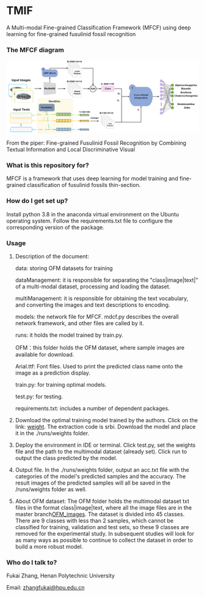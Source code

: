 # TMIF
A Multi-modal Fine-grained Classification Framework (MFCF) using deep learning for fine-grained fusulinid fossil recognition

### **The MFCF diagram**

![Uploading MFCF.png…](https://github.com/xiaoyantxx/MFCF/blob/main/MFCF_images/MFCF.png)

From the piper: Fine-grained Fusulinid Fossil Recognition by Combining Textual Information and Local Discriminative Visual 

### What is this repository for?

MFCF is a framework that uses deep learning for model training and fine-grained classification of fusulinid fossils thin-section.

### How do I get set up?

Install python 3.8 in the anaconda virtual environment on the Ubuntu operating system. Follow the requirements.txt file to configure the corresponding version of the package.

### Usage

1) Description of the document:

   data: storing OFM datasets for training

   dataManagement: it is responsible for separating the "class|image|text|" of a multi-modal dataset, processing and loading the dataset.

   multiManagement: it is responsible for obtaining the text vocabulary, and converting the images and text descriptions to encoding.

   models: the network file for MFCF. mdcf.py describes the overall network framework, and other files are called by it.

   runs: it holds the model trained by train.py.

   OFM：this folder holds the OFM dataset, where sample images are available for download.
   
   Arial.ttf: Font files. Used to print the predicted class name onto the image as a prediction display.

   train.py: for training optimal models.

   test.py: for testing.

   requirements.txt: includes a number of dependent packages.

3) Download the optimal training model trained by the authors. Click on the link:  [weight](https://github.com/xiaoyantxx/MFCF/blob/master/031.ckpt). The extraction code is srbi. Download the model and place it in the ./runs/weights folder.

5) Deploy the environment in IDE or terminal. Click test.py, set the weights file and the path to the multimodal dataset (already set). Click run to output the class predicted by the model.

6) Output file. In the ./runs/weights folder, output an acc.txt file with the categories of the model's predicted samples and the accuracy. The result images of the predicted samples will all be saved in the /runs/weights folder as well.

7) About OFM dataset: The OFM folder holds the multimodal dataset txt files in the format class|image|text, where all the image files are in the master branch[OFM_images](https://github.com/xiaoyantxx/MFCF/blob/master/OFM). The dataset is divided into 45 classes. There are 9 classes with less than 2 samples, which cannot be classified for training, validation and test sets, so these 9 classes are removed for the experimental study. In subsequent studies will look for as many ways as possible to continue to collect the dataset in order to build a more robust model.

### Who do I talk to?

Fukai Zhang, Henan Polytechnic University

Email: zhangfukai@hpu.edu.cn

